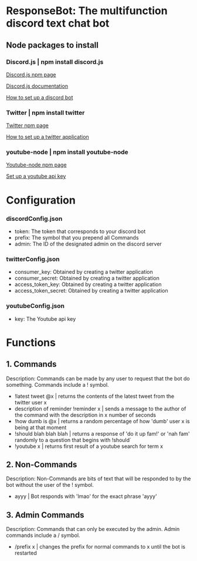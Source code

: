 # ResponseBot: The multifunction discord text chat bot

## Node packages to install
### Discord.js | npm install discord.js

[Discord.js npm page](https://www.npmjs.com/package/discord.js)

[Discord.js documentation](https://discord.js.org/#/docs/main/stable/general/welcome)

[How to set up a discord bot](https://github.com/reactiflux/discord-irc/wiki/Creating-a-discord-bot-&-getting-a-token )

### Twitter | npm install twitter

[Twitter npm page](https://www.npmjs.com/package/twitter)

[How to set up a twitter application](http://techknights.org/workshops/nodejs-twitterbot/)

### youtube-node | npm install youtube-node

[Youtube-node npm page](https://www.npmjs.com/package/youtube-node)

[Set up a youtube api key](https://console.developers.google.com/apis/dashboard)

# Configuration

### discordConfig.json
- token: The token that corresponds to your discord bot
- prefix: The symbol that you prepend all Commands
- admin: The ID of the designated admin on the discord server

### twitterConfig.json
- consumer_key: Obtained by creating a twitter application
- consumer_secret: Obtained by creating a twitter application
- access_token_key: Obtained by creating a twitter application
- access_token_secret: Obtained by creating a twitter application

### youtubeConfig.json
- key: The Youtube api key

# Functions

## 1. Commands
Description: Commands can be made by any user to request that the bot do something. Commands include a ! symbol.
- !latest tweet @x | returns the contents of the latest tweet from the twitter user x
- description of reminder !reminder x | sends a message to the author of the command with the description in x number of seconds
- !how dumb is @x | returns a random percentage of how 'dumb' user x is being at that moment
- !should blah blah blah | returns a response of 'do it up fam!' or 'nah fam' randomly to a question that begins with !should`
- !youtube x | returns first result of a youtube search for term x

## 2. Non-Commands
Description: Non-Commands are bits of text that will be responded to by the bot without the user of the ! symbol.
- ayyy | Bot responds with 'lmao' for the exact phrase 'ayyy'

## 3. Admin Commands
Description: Commands that can only be executed by the admin. Admin commands include a / symbol.
- /prefix x | changes the prefix for normal commands to x until the bot is restarted
